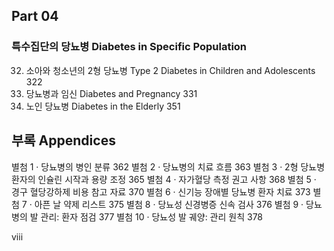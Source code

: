 ## Part 04
### 특수집단의 당뇨병 Diabetes in Specific Population
32. 소아와 청소년의 2형 당뇨병 Type 2 Diabetes in Children and Adolescents 322
33. 당뇨병과 임신 Diabetes and Pregnancy 331
34. 노인 당뇨병 Diabetes in the Elderly 351

## 부록 Appendices
별첨 1 · 당뇨병의 병인 분류 362
별첨 2 · 당뇨병의 치료 흐름 363
별첨 3 · 2형 당뇨병 환자의 인슐린 시작과 용량 조정 365
별첨 4 · 자가혈당 측정 권고 사항 368
별첨 5 · 경구 혈당강하제 비용 참고 자료 370
별첨 6 · 신기능 장애별 당뇨병 환자 치료 373
별첨 7 · 아픈 날 약제 리스트 375
별첨 8 · 당뇨성 신경병증 신속 검사 376
별첨 9 · 당뇨병의 발 관리: 환자 점검 377
별첨 10 · 당뇨성 발 궤양: 관리 원칙 378

<PAGE>viii